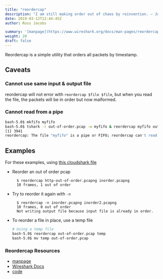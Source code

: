 ```yaml
---
title: "reordercap"
description: "I am still making order out of chaos by reinvention. — John le Carre"
date: 2019-03-12T12:44:45Z
author: Ross Jacobs

summary: '[manpage](https://www.wireshark.org/docs/man-pages/reordercap.html) | [Wireshark Docs](https://www.wireshark.org/docs/wsug_html_chunked/AppToolsreordercap.html) | [code](https://github.com/wireshark/wireshark/blob/master/reordercap.c)'
weight: 20
draft: false
---
```


Reordercap is a simple utility that orders all packets by timestamp.

## Caveats

### Cannot use same input & output file

reordercap will not error with `reordercap $file $file`, but when you read the file, the packets will be in order but now malformed.

### Cannot read from a pipe

```bash
bash-5.0$ mkfifo myfifo
bash-5.0$ tshark -r out-of-order.pcap -w myfifo & reordercap myfifo out-of-order.pcap
[1] 3941
reordercap: The file "myfifo" is a pipe or FIFO; reordercap can't read pipe or FIFO files in two-pass mode.
```

## Examples

For these examples, using [this cloudshark file](https://www.cloudshark.org/captures/6ffcd7e10730)

* Reorder an out of order pcap

        $ reordercap http-out-of-order.pcapng inorder.pcapng
        10 frames, 1 out of order

* Try to reorder it again with `-n`

        $ reordercap -n inorder.pcapng inorder2.pcapng
        10 frames, 0 out of order
        Not writing output file because input file is already in order.

* To reorder a file in place, use a temp file

    ```bash
    # Using a temp file
    bash-5.0$ reordercap out-of-order.pcap temp
    bash-5.0$ mv temp out-of-order.pcap
    ```

### Reordercap Resources

* [manpage](https://www.wireshark.org/docs/man-pages/reordercap.html)
* [Wireshark Docs](https://www.wireshark.org/docs/wsug_html_chunked/AppToolsreordercap.html)
* [code](https://github.com/wireshark/wireshark/blob/master/reordercap.c)

